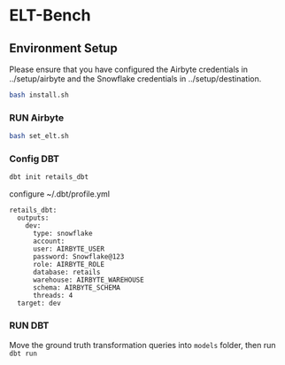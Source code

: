 # ELT-Bench

## Environment Setup
Please ensure that you have configured the Airbyte credentials in ../setup/airbyte and the Snowflake credentials in ../setup/destination.

``` bash
bash install.sh
```

### RUN Airbyte
``` bash
bash set_elt.sh
```

### Config DBT
``` bash
dbt init retails_dbt
```

configure ~/.dbt/profile.yml 
```
retails_dbt:
  outputs:
    dev:
      type: snowflake
      account: 
      user: AIRBYTE_USER
      password: Snowflake@123
      role: AIRBYTE_ROLE
      database: retails
      warehouse: AIRBYTE_WAREHOUSE
      schema: AIRBYTE_SCHEMA
      threads: 4
  target: dev
```

### RUN DBT
Move the ground truth transformation queries into `models` folder, then run `dbt run`